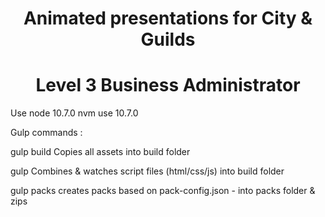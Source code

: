 <h1 align="center"> Animated presentations for City & Guilds </h1>
<h1 align="center"> Level 3 Business Administrator </h1>


Use node 10.7.0
nvm use 10.7.0

Gulp commands :

gulp build
Copies all assets into build folder

gulp
Combines & watches script files (html/css/js) into build folder

gulp packs
creates packs based on pack-config.json - into packs folder & zips

